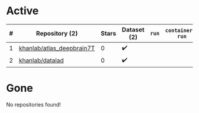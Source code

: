 # Active
| # | Repository (2) | Stars | Dataset (2) | `run` | `containers-run` |
| --- | --- | --- | --- | --- | --- |
| 1 | [khanlab/atlas_deepbrain7T](https://github.com/khanlab/atlas_deepbrain7T) | 0 | :heavy_check_mark: |  |  |
| 2 | [khanlab/datalad](https://github.com/khanlab/datalad) | 0 | :heavy_check_mark: |  |  |

# Gone
No repositories found!
